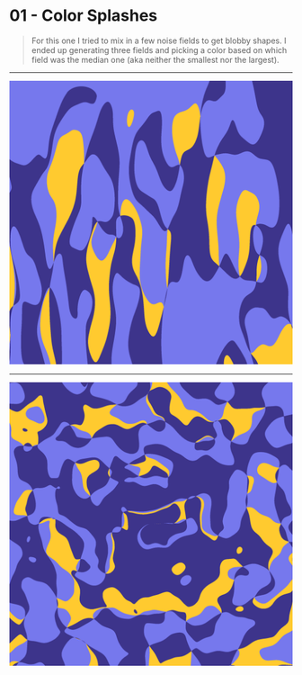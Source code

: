 # 01 - Color Splashes

> For this one I tried to mix in a few noise fields to get blobby shapes. I ended up generating three fields and picking a color based on which field was the median one (aka neither the smallest nor the largest).

---

![img1](img1.png)

---

![img2](img2.png)